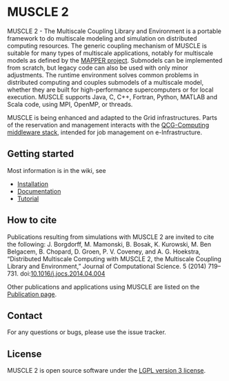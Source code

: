 # MUSCLE 2

MUSCLE 2 - The Multiscale Coupling Library and Environment is a portable framework to do multiscale modeling and simulation on distributed computing resources. The generic coupling mechanism of MUSCLE is suitable for many types of multiscale applications, notably for multiscale models as defined by the [MAPPER project](http://www.mapper-project.eu/). Submodels can be implemented from scratch, but legacy code can also be used with only minor adjustments. The runtime environment solves common problems in distributed computing and couples submodels of a multiscale model, whether they are built for high-performance supercomputers or for local execution. MUSCLE supports Java, C, C++, Fortran, Python, MATLAB and Scala code, using MPI, OpenMP, or threads.

MUSCLE is being enhanced and adapted to the Grid infrastructures. Parts of the reservation and management interacts with the [QCG-Computing middleware stack](http://www.qoscosgrid.org/), intended for job management on e-Infrastructure.

## Getting started

Most information is in the wiki, see
* [Installation](wiki/Installation)
* [Documentation](wiki)
* [Tutorial](wiki/Tutorial)

## How to cite

Publications resulting from simulations with MUSCLE 2 are invited to cite the following:
J. Borgdorff, M. Mamonski, B. Bosak, K. Kurowski, M. Ben Belgacem, B. Chopard, D. Groen, P. V. Coveney, and A. G. Hoekstra, “Distributed Multiscale Computing with MUSCLE 2, the Multiscale Coupling Library and Environment,” Journal of Computational Science. 5 (2014) 719–731. doi:[10.1016/j.jocs.2014.04.004](http://dx.doi.org/10.1016/j.jocs.2014.04.004)

Other publications and applications using MUSCLE are listed on the [Publication page](wiki/publications).

## Contact

For any questions or bugs, please use the issue tracker.

## License

MUSCLE 2 is open source software under the [LGPL version 3 license](https://www.gnu.org/licenses/lgpl.html).

